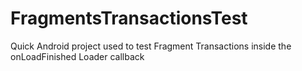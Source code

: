 # FragmentsTransactionsTest
Quick Android project used to test Fragment Transactions inside the onLoadFinished Loader callback
